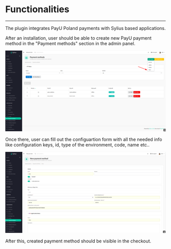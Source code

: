 # Functionalities

---

The plugin integrates PayU Poland payments with Sylius based applications.

After an installation, user should be able to create new PayU payment method in the "Payment methods" section in the admin panel.

<div align="center">
    <img src="./images/payu_payments.png"/>
</div>

Once there, user can fill out the configuartion form with all the needed info like configuration keys, id, type of the environment, code, name etc..

<div align="center">
    <img src="./images/payu_create.png"/>
</div>

After this, created payment method should be visible in the checkout.
